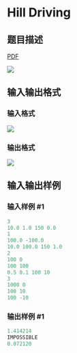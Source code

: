 # Hill Driving

## 题目描述

[problemUrl]: https://uva.onlinejudge.org/index.php?option=com_onlinejudge&Itemid=8&category=244&page=show_problem&problem=3414

[PDF](https://uva.onlinejudge.org/external/122/p12262.pdf)

![](https://cdn.luogu.com.cn/upload/vjudge_pic/UVA12262/91e6396cb69e534c392fcc19b2768e87dd5fcf4b.png)

## 输入输出格式

### 输入格式

![](https://cdn.luogu.com.cn/upload/vjudge_pic/UVA12262/f41bfa21fd2fab35b93daf37e679352a77f10bb0.png)

### 输出格式

![](https://cdn.luogu.com.cn/upload/vjudge_pic/UVA12262/cf09aa9dab4a48208b36dde5e829906ccf6fbc2c.png)

## 输入输出样例

### 输入样例 #1

```cpp
3
10.0 1.0 150 0.0
1
100.0 -100.0
10.0 100.0 150 1.0
2
100 0
100 100
0.5 0.1 100 10
3
1000 0
100 10
100 -10
```


### 输出样例 #1

```cpp
1.414214
IMPOSSIBLE
0.072120
```


